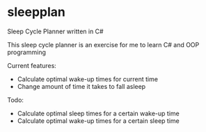 # sleepplan
Sleep Cycle Planner written in C#

This sleep cycle planner is an exercise for me to learn C# and OOP programming

Current features:
- Calculate optimal wake-up times for current time
- Change amount of time it takes to fall asleep

Todo:
- Calculate optimal sleep times for a certain wake-up time
- Calculate optimal wake-up times for a certain sleep time
